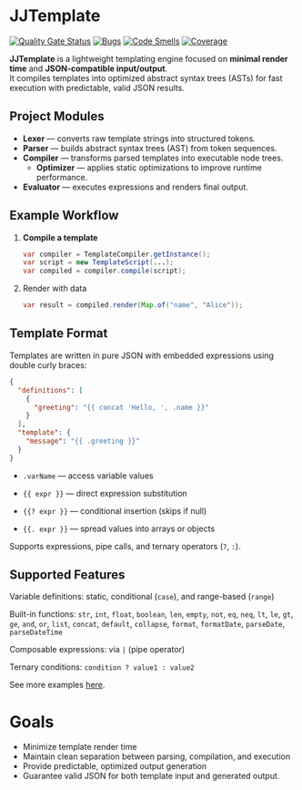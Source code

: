 # JJTemplate

[![Quality Gate Status](https://sonarcloud.io/api/project_badges/measure?project=sibmaks_jjtemplate&metric=alert_status)](https://sonarcloud.io/summary/new_code?id=sibmaks_jjtemplate)
[![Bugs](https://sonarcloud.io/api/project_badges/measure?project=sibmaks_jjtemplate&metric=bugs)](https://sonarcloud.io/summary/new_code?id=sibmaks_jjtemplate)
[![Code Smells](https://sonarcloud.io/api/project_badges/measure?project=sibmaks_jjtemplate&metric=code_smells)](https://sonarcloud.io/summary/new_code?id=sibmaks_jjtemplate)
[![Coverage](https://sonarcloud.io/api/project_badges/measure?project=sibmaks_jjtemplate&metric=coverage)](https://sonarcloud.io/summary/new_code?id=sibmaks_jjtemplate)

**JJTemplate** is a lightweight templating engine focused on **minimal render time** and
**JSON-compatible input/output**.  
It compiles templates into optimized abstract syntax trees (ASTs) for fast execution with predictable, valid JSON
results.

## Project Modules

- **Lexer** — converts raw template strings into structured tokens.
- **Parser** — builds abstract syntax trees (AST) from token sequences.
- **Compiler** — transforms parsed templates into executable node trees.
    - **Optimizer** — applies static optimizations to improve runtime performance.
- **Evaluator** — executes expressions and renders final output.

## Example Workflow

1. **Compile a template**
   ```java
   var compiler = TemplateCompiler.getInstance();
   var script = new TemplateScript(...);
   var compiled = compiler.compile(script);
   ```
2. Render with data
    ```java
    var result = compiled.render(Map.of("name", "Alice"));
    ```

## Template Format

Templates are written in pure JSON with embedded expressions using double curly braces:

```json
{
  "definitions": [
    {
      "greeting": "{{ concat 'Hello, ', .name }}"
    }
  ],
  "template": {
    "message": "{{ .greeting }}"
  }
}
```

- `.varName` — access variable values

- `{{ expr }}` — direct expression substitution

- `{{? expr }}` — conditional insertion (skips if null)

- `{{. expr }}` — spread values into arrays or objects

Supports expressions, pipe calls, and ternary operators (`?`, `:`).

## Supported Features

Variable definitions: static, conditional (`case`), and range-based (`range`)

Built-in functions: `str`, `int`, `float`, `boolean`, `len`, `empty`, `not`, `eq`, `neq`, `lt`, `le`, `gt`, `ge`, `and`,
`or`, `list`, `concat`, `default`, `collapse`, `format`, `formatDate`, `parseDate`, `parseDateTime`

Composable expressions: via `|` (pipe operator)

Ternary conditions: `condition ? value1 : value2`

See more examples [here](examples.md).

# Goals

* Minimize template render time
* Maintain clean separation between parsing, compilation, and execution
* Provide predictable, optimized output generation
* Guarantee valid JSON for both template input and generated output.